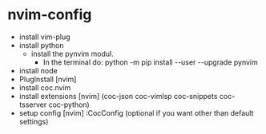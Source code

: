 # nvim-config

- install vim-plug
- install python
	- install the pynvim modul.
		- In the terminal do: python -m pip install --user --upgrade pynvim
- install node
- PlugInstall [nvim]
- install coc.nvim
- install extensions [nvim] (coc-json coc-vimlsp coc-snippets coc-tsserver coc-python)
- setup config [nvim] :CocConfig (optional if you want other than default settings)
